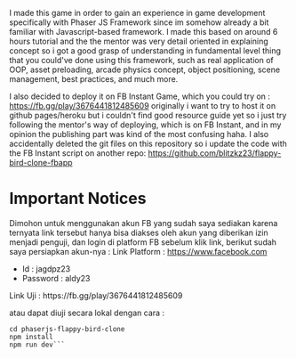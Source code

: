 I made this game in order to gain an experience in game development specifically with Phaser JS Framework since im somehow already a 
bit familiar with Javascript-based framework.  I made this based on around 6 hours tutorial and the the mentor was very detail oriented
in explaining concept so i got a good grasp of understanding in fundamental level thing that you could've done using this framework, 
such as real application of OOP, asset preloading, arcade physics concept, object positioning, scene management, best practices, and much 
more.

I also decided to deploy it on FB Instant Game, which you could try on :
https://fb.gg/play/3676441812485609
originally i want to try to host it on github pages/heroku but i couldn't find good resource guide yet so i just try following the mentor's way of deploying, which is on FB Instant, and in my opinion the publishing part was kind of the most confusing haha. I also accidentally
deleted the git files on this repository so i update the code with the FB Instant script on another repo:
https://github.com/blitzkz23/flappy-bird-clone-fbapp

# Important Notices
Dimohon untuk menggunakan akun FB yang sudah saya sediakan karena ternyata link tersebut hanya bisa diakses oleh akun yang diberikan izin menjadi penguji, dan login di platform FB sebelum klik link, berikut sudah saya persiapkan akun-nya :
Link Platform : https://www.facebook.com
<ul>
  <li>Id : jagdpz23</li>
  <li>Password : aldy23</li>
</ul>
Link Uji : https://fb.gg/play/3676441812485609

atau dapat diuji secara lokal dengan cara : 
```git clone https://github.com/blitzkz23/phaserjs-flappy-bird-clone
cd phaserjs-flappy-bird-clone
npm install  
npm run dev```


  
